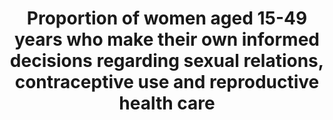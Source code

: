 ---
comments_and_limitations: Under review.
data_non_statistical: true
goal_meta_link: http://unstats.un.org/sdgs/files/metadata-compilation/Metadata-Goal-5.pdf
goal_meta_link_page: 21
graph: null
graph_status_notes: Redline
graph_title: Proportion of women aged 15-49 years who make their own informed decisions
  regarding sexual relations, contraceptive use and reproductive health care
graph_type: null
graph_type_description: null
has_metadata: true
indicator: 5.6.1
indicator_definition: "From UN-WOMEN:  This is an indicator measuring specific decisions\
  \ by women (aged 15-49) on their own sexuality and reproduction. Interviewees will\
  \ have to provide a 'yes' answer to all three questions in order to count as a woman\
  \ who makes her own sexual and reproductive decisions. The first question looks\
  \ at the ability to say no to sexual intercourse as a critical condition of sexual\
  \ autonomy. The second question measures the woman's decision concerning using or\
  \ not using contraception. The third question measures the woman's decision about\
  \ reaching sexual and reproductive healthcare for her. The three questions are as\
  \ follows: \t1. Whether a woman can say no to her husband/partner if she does not\
  \ want to have sexual intercourse (DHS q. 1054) \t2. Whether using contraception\
  \ or not using contraception has been mainly the woman's decision (DHS phase 7 q.\
  \ 819 and 820) \t3. Whether a woman can make a decision about sexual and reproductive\
  \ healthcare for herself (DHS q.922 with added language)  From UNFPA:  The indicator\
  \ is based on three central elements measuring the empowerment of women (married,\
  \ in union and ever sexually active women) aged 15-49 to make the following decisions,\
  \ : (a) whether they are able to reject unwanted sexual relations; (b) using or\
  \ not using contraception; and (c) whether they can access sexual and reproductive\
  \ health care for herself."
indicator_name: Proportion of women aged 15-49 years who make their own informed decisions
  regarding sexual relations, contraceptive use and reproductive health care
indicator_variable: null
layout: indicator
method_of_computation: "From UN-WOMEN: Denominator: Women of reproductive age 15-49\
  \ Measurement: Indicator will be measured through DHS and MICS covering most of\
  \ low and middle income countries. In developed countries the indicator will be\
  \ measured through national household surveys  From UNFPA  \tThe methodology for\
  \ this indicator has been developed by UNFPA in close collaboration with UN Women\
  \ by building on available information from DHS surveys. These three questions are\
  \ already included in the DHS: (a) DHS q. 1054; (b) DHS Phase 7, q. 819 & 820; (c)\
  \ DHS q. 922). In all cases these questions are currently asked to women married\
  \ or in union. Therefore the denominator will need to be expanded to include ever\
  \ sexually active women. In the case of the last question, the current DHS question\
  \ just refers to 'healthcare for herself', not specifically SRH care, which will\
  \ need to be added. \tUNFPA is also compiling and analyzing data from available\
  \ countries across different regions to understand better how the indicator behaves\
  \ and whether some additional tweaking will be needed in the formulation of the\
  \ indicator and its specific components. \tIn DHS, the indicator is already disaggregated\
  \ by location, economic quintile, and education. For the component related to contraceptive\
  \ use the indicator is also disaggregated by method of contraception. The proposal\
  \ is to add age, marital status (married, in union, unmarried) and disability."
permalink: /5-6-1/
published: true
reporting_status: notstarted
sdg_goal: 5
source_active_1: true
source_notes_1: null
source_title_1: null
target: Ensure universal access to sexual and reproductive health and reproductive
  rights as agreed in accordance with the Programme of Action of the International
  Conference on Population and Development and the Beijing Platform for Action and
  the outcome documents of their review conferences.
target_id: '5.6'
title: Proportion of women aged 15-49 years who make their own informed decisions
  regarding sexual relations, contraceptive use and reproductive health care
un_custodial_agency: 'UNFPA (Partnering Agencies: UN Women)'
un_designated_tier: '2'
variable_description: null
variable_notes: null
---
